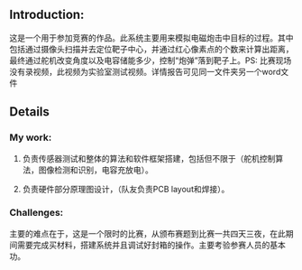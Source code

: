 ## Introduction:



​	这是一个用于参加竞赛的作品。此系统主要用来模拟电磁炮击中目标的过程。其中包括通过摄像头扫描并去定位靶子中心，并通过红心像素点的个数来计算出距离，最终通过舵机改变角度以及电容储能多少，控制“炮弹”落到靶子上。PS: 比赛现场没有录视频，此视频为实验室测试视频。详情报告可见同一文件夹另一个word文件   



## Details

### My work:

1. 负责传感器测试和整体的算法和软件框架搭建，包括但不限于（舵机控制算法，图像检测和识别，电容充放电）。

2. 负责硬件部分原理图设计，（队友负责PCB layout和焊接）。



### Challenges: 



​	主要的难点在于，这是一个限时的比赛，从颁布赛题到比赛一共四天三夜，在此期间需要完成买材料，搭建系统并且调试好封箱的操作。主要考验参赛人员的基本功。
